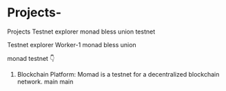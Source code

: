 
# Projects-
 Projects
Testnet explorer
monad
bless
union testnet

Testnet explorer 
 Worker-1
monad
bless
union

monad testnet 👇
1. Blockchain Platform: Momad is a testnet for a decentralized blockchain network.
 main
 main
